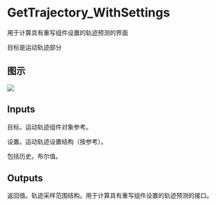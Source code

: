# GetTrajectory_WithSettings

用于计算具有重写组件设置的轨迹预测的界面

目标是运动轨迹部分

## 图示

![]($-20221218-20073782.png)

## Inputs

目标。运动轨迹组件对象参考。

设置。运动轨迹设置结构（按参考）。

包括历史。布尔值。  

## Outputs

返回值。轨迹采样范围结构。用于计算具有重写组件设置的轨迹预测的接口。
